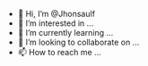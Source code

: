 - 👋 Hi, I’m @Jhonsaulf
- 👀 I’m interested in ...
- 🌱 I’m currently learning ...
- 💞️ I’m looking to collaborate on ...
- 📫 How to reach me ...

<!---
Jhonsaulf/Jhonsaulf is a ✨ special ✨ repository because its `README.md` (this file) appears on your GitHub profile.
You can click the Preview link to take a look at your changes.
--->
